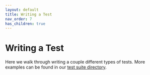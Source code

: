 ```yaml
---
layout: default
title: Writing a Test
nav_order: 7
has_children: true
---
```


# Writing a Test

Here we walk through writing a couple different types of tests. More examples can be found in our [test suite directory](https://github.com/smartcontractkit/integrations-framework/tree/main/suite).

